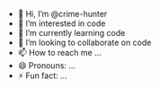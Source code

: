 - 👋 Hi, I’m @crime-hunter
- 👀 I’m interested in code
- 🌱 I’m currently learning code
- 💞️ I’m looking to collaborate on code
- 📫 How to reach me ...
- 😄 Pronouns: ...
- ⚡ Fun fact: ...

<!---
crime-hunter/crime-hunter is a ✨ special ✨ repository because its `README.md` (this file) appears on your GitHub profile.
You can click the Preview link to take a look at your changes.
--->
